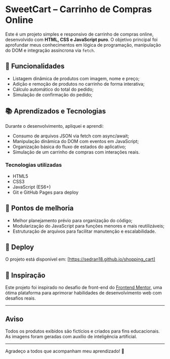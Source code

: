 # SweetCart – Carrinho de Compras Online

Este é um projeto simples e responsivo de carrinho de compras online, desenvolvido com **HTML, CSS e JavaScript puro**. O objetivo principal foi aprofundar meus conhecimentos em lógica de programação, manipulação do DOM e integração assíncrona via `fetch`.

## 🚀 Funcionalidades

- Listagem dinâmica de produtos com imagem, nome e preço;
- Adição e remoção de produtos no carrinho de forma interativa;
- Cálculo automático do total do pedido;
- Simulação de confirmação do pedido;


## 📚 Aprendizados e Tecnologias

Durante o desenvolvimento, apliquei e aprendi:

- Consumo de arquivos JSON via fetch com async/await;
- Manipulação dinâmica do DOM com eventos em JavaScript;
- Organização básica do fluxo de estados do aplicativo;
- Simulação de um carrinho de compras com interações reais.

### Tecnologias utilizadas

- HTML5
- CSS3
- JavaScript (ES6+)
- Git e GitHub Pages para deploy

## 📌 Pontos de melhoria

- Melhor planejamento prévio para organização do código;
- Modularização do JavaScript para funções menores e mais reutilizáveis;
- Estruturação de arquivos para facilitar manutenção e escalabilidade.

## 🔗 Deploy

O projeto está disponível em: [https://sedran18.github.io/shopping_cart]

## 🎨 Inspiração

Este projeto foi inspirado no desafio de front-end do [Frontend Mentor](https://www.frontendmentor.io/challenges/product-list-with-cart-5MmqLVAp_d), uma ótima plataforma para aprimorar habilidades de desenvolvimento web com desafios reais.

---

## Aviso

Todos os produtos exibidos são fictícios e criados para fins educacionais. As imagens foram geradas com auxílio de inteligência artificial.

---

Agradeço a todos que acompanham meu aprendizado! 🙌
